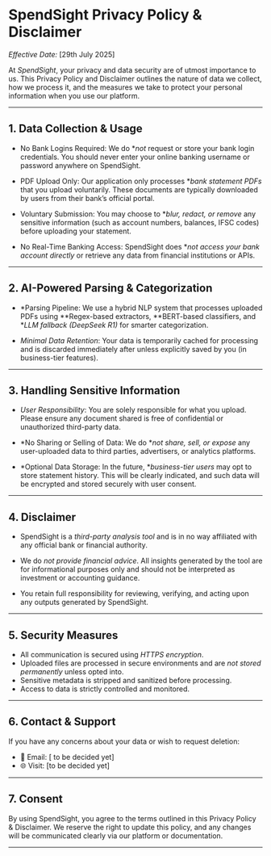 # SpendSight Privacy Policy & Disclaimer

*Effective Date:* [29th July 2025]

At *SpendSight*, your privacy and data security are of utmost importance to us. This Privacy Policy and Disclaimer outlines the nature of data we collect, how we process it, and the measures we take to protect your personal information when you use our platform.

---

## 1. Data Collection & Usage

- No Bank Logins Required: We do **not* request or store your bank login credentials. You should never enter your online banking username or password anywhere on SpendSight.

- PDF Upload Only: Our application only processes **bank statement PDFs* that you upload voluntarily. These documents are typically downloaded by users from their bank’s official portal.

- Voluntary Submission: You may choose to **blur, redact, or remove* any sensitive information (such as account numbers, balances, IFSC codes) before uploading your statement.

- No Real-Time Banking Access: SpendSight does **not access your bank account directly* or retrieve any data from financial institutions or APIs.

---

## 2. AI-Powered Parsing & Categorization

- *Parsing Pipeline: We use a hybrid NLP system that processes uploaded PDFs using **Regex-based extractors, **BERT-based classifiers, and **LLM fallback (DeepSeek R1)* for smarter categorization.

- *Minimal Data Retention*: Your data is temporarily cached for processing and is discarded immediately after unless explicitly saved by you (in business-tier features).

---

## 3. Handling Sensitive Information

- *User Responsibility*: You are solely responsible for what you upload. Please ensure any document shared is free of confidential or unauthorized third-party data.

- *No Sharing or Selling of Data: We do **not share, sell, or expose* any user-uploaded data to third parties, advertisers, or analytics platforms.

- *Optional Data Storage: In the future, **business-tier users* may opt to store statement history. This will be clearly indicated, and such data will be encrypted and stored securely with user consent.

---

## 4. Disclaimer

- SpendSight is a *third-party analysis tool* and is in no way affiliated with any official bank or financial authority.

- We do *not provide financial advice*. All insights generated by the tool are for informational purposes only and should not be interpreted as investment or accounting guidance.

- You retain full responsibility for reviewing, verifying, and acting upon any outputs generated by SpendSight.

---

## 5. Security Measures

- All communication is secured using *HTTPS encryption*.
- Uploaded files are processed in secure environments and are *not stored permanently* unless opted into.
- Sensitive metadata is stripped and sanitized before processing.
- Access to data is strictly controlled and monitored.

---

## 6. Contact & Support

If you have any concerns about your data or wish to request deletion:

- 📧 Email: [ to be decided yet]
- 🌐 Visit: [to be decided yet]

---

## 7. Consent

By using SpendSight, you agree to the terms outlined in this Privacy Policy & Disclaimer. We reserve the right to update this policy, and any changes will be communicated clearly via our platform or documentation.

---
